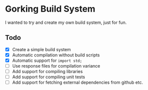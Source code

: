 # Gorking Build System
I wanted to try and create my own build system, just for fun.

## Todo
- [x] Create a simple build system
- [x] Automatic compilation without build scripts
- [x] Automatic support for `import std;`
- [ ] Use response files for compilation variance
- [ ] Add support for compiling libraries
- [ ] Add support for compiling unit tests
- [ ] Add support for fetching external dependencies from github etc.
